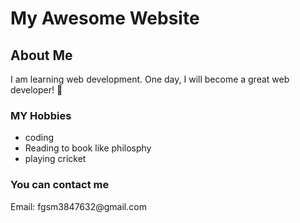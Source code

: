 <h1>My Awesome Website</h1>

<h2>About Me</h2>
<p>I am learning web development. One day, I will become a great web developer! 🚀 </p>

<h3>MY Hobbies</h3>
<ul> 
    <li>coding</li>
    <li>Reading to book like philosphy</li>
    <li>playing cricket </li>
</ul>    
<h3>You can contact me</h3>
<p>Email: fgsm3847632@gmail.com</p>
